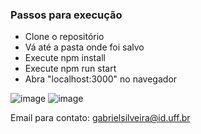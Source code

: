 ### Passos para execução

- Clone o repositório
- Vá até a pasta onde foi salvo
- Execute npm install
- Execute npm run start
- Abra "localhost:3000" no navegador

![image](https://user-images.githubusercontent.com/84688936/121425187-84eec180-c948-11eb-8cf4-18cbc9e8a061.png)
![image](https://user-images.githubusercontent.com/84688936/121425230-8f10c000-c948-11eb-92bb-bdbfb4ca6f98.png)

Email para contato: gabrielsilveira@id.uff.br
